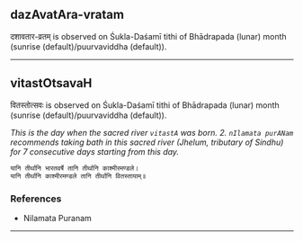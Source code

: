 ## dazAvatAra-vratam
दशावतार-व्रतम् is observed on Śukla-Daśamī tithi of Bhādrapada (lunar) month (sunrise (default)/puurvaviddha (default)).



---
## vitastOtsavaH
वितस्तोत्सवः is observed on Śukla-Daśamī tithi of Bhādrapada (lunar) month (sunrise (default)/puurvaviddha (default)).

_This is the day when the sacred river `vitastA` was born. 2.  `nIlamata purANam` recommends taking bath in this sacred river (Jhelum, tributary of Sindhu) for 7 consecutive days starting from this day._

```
यानि तीर्थानि भारतवर्षे तानि तीर्थानि काश्मीरमण्डले।
यानि तीर्थानि काश्मीरमण्डले तानि तीर्थानि वितस्तायाम्॥
```
### References
* Nilamata Puranam


---
